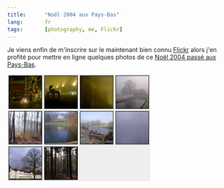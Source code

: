 ```yaml
---
title:      "Noël 2004 aux Pays-Bas"
lang:       fr
tags:       [photography, me, Flickr]
---
```




Je viens enfin de m'inscrire sur le maintenant bien connu [Flickr](https://flickr.com/) alors j'en profité pour mettre en ligne quelques photos de ce [Noël 2004 passé aux Pays-Bas](https://www.flickr.com/photos/nicolas-hoizey/sets/68177/).

![](flickr_noel_2004.png)
